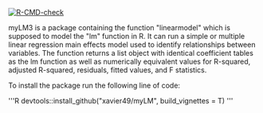  <!-- badges: start -->
  [![R-CMD-check](https://github.com/xavier49/myLM/actions/workflows/R-CMD-check.yaml/badge.svg)](https://github.com/xavier49/myLM/actions/workflows/R-CMD-check.yaml)
  <!-- badges: end -->

myLM3 is a package containing the function "linearmodel" which is supposed to model the "lm" function in R. It can run a simple or multiple linear regression main effects model used to identify relationships between variables. The function returns a list object with identical coefficient tables as the lm function as well as numerically equivalent values for R-squared, adjusted R-squared, residuals, fitted values, and F statistics.

To install the package run the following line of code:

'''R
devtools::install_github("xavier49/myLM", build_vignettes = T)
'''
